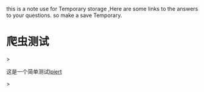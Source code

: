 this is a note use  for Temporary storage ,Here are some links to the answers to your questions. so make a save Temporary.
<html lang="cn">
<head>
    <meta charset="UTF-8">
    <title>html tag python demo</title>
    <link href = "https://www.baidu.com">
</head>
<body>
    <h1>爬虫测试</h1>>
    <p>
        这是一个简单测试<a href="https://lpiert.github.io/">lpiert</a>
    </p>>
</body>
</html>
